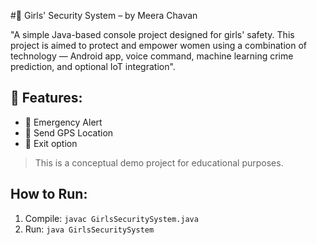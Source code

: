 
#👧 Girls' Security System – by Meera Chavan

"A simple Java-based console project designed for girls' safety.
This project is aimed to protect and empower women using a combination of technology — Android app, voice command, machine learning crime prediction, and optional IoT integration".


## 🔐 Features:
- 🚨 Emergency Alert
- 📍 Send GPS Location
- 👋 Exit option

> This is a conceptual demo project for educational purposes.

## How to Run:
1. Compile: `javac GirlsSecuritySystem.java`
2. Run: `java GirlsSecuritySystem`
